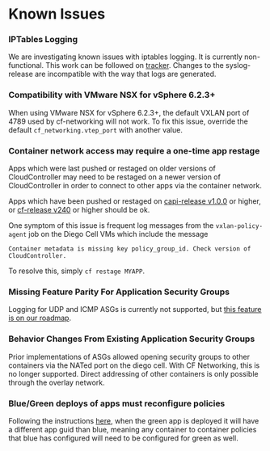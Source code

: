 # Known Issues

### IPTables Logging

  We are investigating known issues with iptables logging. It is currently non-functional.
  This work can be followed on [tracker](https://www.pivotaltracker.com/story/show/156589146).
  Changes to the syslog-release are incompatible with the way that logs are generated.

### Compatibility with VMware NSX for vSphere 6.2.3+

  When using VMware NSX for vSphere 6.2.3+, the default VXLAN port of 4789 used by cf-networking will not work.
  To fix this issue, override the default `cf_networking.vtep_port` with another value.

### Container network access may require a one-time app restage
  Apps which were last pushed or restaged on older versions of CloudController
  may need to be restaged on a newer version of CloudController in order to
  connect to other apps via the container network.

  Apps which have been pushed or restaged on [capi-release v1.0.0](https://github.com/cloudfoundry/capi-release/releases/tag/v1.0.0)
  or higher, or [cf-release v240](https://github.com/cloudfoundry/cf-release/releases/tag/v240) or higher
  should be ok.

  One symptom of this issue is frequent log messages from the `vxlan-policy-agent` job on
  the Diego Cell VMs which include the message
  ```
  Container metadata is missing key policy_group_id. Check version of CloudController.
  ```

  To resolve this, simply `cf restage MYAPP`.

### Missing Feature Parity For Application Security Groups
  Logging for UDP and ICMP ASGs is currently not supported, but [this feature is on our roadmap](https://www.pivotaltracker.com/story/show/142629505).

###  Behavior Changes From Existing Application Security Groups
  Prior implementations of ASGs allowed opening security groups to other containers
  via the NATed port on the diego cell.  With CF Networking, this is no longer supported.
  Direct addressing of other containers is only possible through the overlay network.

### Blue/Green deploys of apps must reconfigure policies
  Following the instructions
  [here](https://docs.cloudfoundry.org/devguide/deploy-apps/blue-green.html),
  when the green app is deployed it will have a different app guid than blue,
  meaning any container to container policies that blue has configured will need
  to be configured for green as well.
